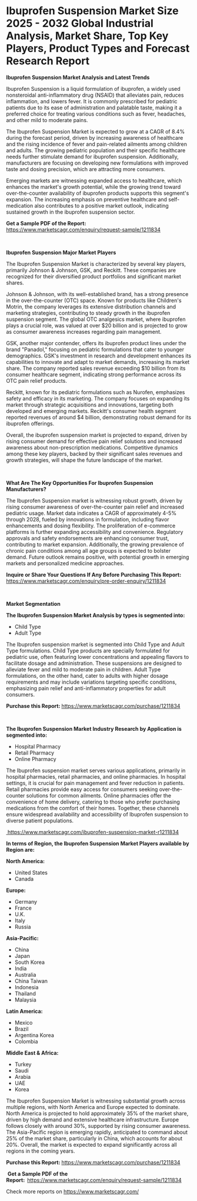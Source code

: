 <p><h1>Ibuprofen Suspension Market Size 2025 - 2032 Global Industrial Analysis, Market Share, Top Key Players, Product Types and Forecast Research Report</h1></p><p><strong>Ibuprofen Suspension Market Analysis and Latest Trends</strong></p>
<p><p>Ibuprofen Suspension is a liquid formulation of ibuprofen, a widely used nonsteroidal anti-inflammatory drug (NSAID) that alleviates pain, reduces inflammation, and lowers fever. It is commonly prescribed for pediatric patients due to its ease of administration and palatable taste, making it a preferred choice for treating various conditions such as fever, headaches, and other mild to moderate pains.</p><p>The Ibuprofen Suspension Market is expected to grow at a CAGR of 8.4% during the forecast period, driven by increasing awareness of healthcare and the rising incidence of fever and pain-related ailments among children and adults. The growing pediatric population and their specific healthcare needs further stimulate demand for ibuprofen suspension. Additionally, manufacturers are focusing on developing new formulations with improved taste and dosing precision, which are attracting more consumers. </p><p>Emerging markets are witnessing expanded access to healthcare, which enhances the market's growth potential, while the growing trend toward over-the-counter availability of ibuprofen products supports this segment's expansion. The increasing emphasis on preventive healthcare and self-medication also contributes to a positive market outlook, indicating sustained growth in the ibuprofen suspension sector.</p></p>
<p><strong>Get a Sample PDF of the Report:&nbsp;</strong> <a href="https://www.marketscagr.com/enquiry/request-sample/1211834?utm_campaign=3217&utm_medium=2&utm_source=Github&utm_content=ia&utm_term=24032025&utm_id=ibuprofen-suspension">https://www.marketscagr.com/enquiry/request-sample/1211834</a></p>
<p>&nbsp;</p>
<p><strong>Ibuprofen Suspension Major Market Players</strong></p>
<p><p>The Ibuprofen Suspension Market is characterized by several key players, primarily Johnson & Johnson, GSK, and Reckitt. These companies are recognized for their diversified product portfolios and significant market shares.</p><p>Johnson & Johnson, with its well-established brand, has a strong presence in the over-the-counter (OTC) space. Known for products like Children's Motrin, the company leverages its extensive distribution channels and marketing strategies, contributing to steady growth in the ibuprofen suspension segment. The global OTC analgesics market, where ibuprofen plays a crucial role, was valued at over $20 billion and is projected to grow as consumer awareness increases regarding pain management.</p><p>GSK, another major contender, offers its ibuprofen product lines under the brand "Panadol," focusing on pediatric formulations that cater to younger demographics. GSK's investment in research and development enhances its capabilities to innovate and adapt to market demands, increasing its market share. The company reported sales revenue exceeding $10 billion from its consumer healthcare segment, indicating strong performance across its OTC pain relief products.</p><p>Reckitt, known for its pediatric formulations such as Nurofen, emphasizes safety and efficacy in its marketing. The company focuses on expanding its market through strategic acquisitions and innovations, targeting both developed and emerging markets. Reckitt's consumer health segment reported revenues of around $4 billion, demonstrating robust demand for its ibuprofen offerings.</p><p>Overall, the ibuprofen suspension market is projected to expand, driven by rising consumer demand for effective pain relief solutions and increased awareness about non-prescription medications. Competitive dynamics among these key players, backed by their significant sales revenues and growth strategies, will shape the future landscape of the market.</p></p>
<p>&nbsp;</p>
<p><strong>What Are The Key Opportunities For Ibuprofen Suspension Manufacturers?</strong></p>
<p><p>The Ibuprofen Suspension market is witnessing robust growth, driven by rising consumer awareness of over-the-counter pain relief and increased pediatric usage. Market data indicates a CAGR of approximately 4-5% through 2028, fueled by innovations in formulation, including flavor enhancements and dosing flexibility. The proliferation of e-commerce platforms is further expanding accessibility and convenience. Regulatory approvals and safety endorsements are enhancing consumer trust, contributing to market expansion. Additionally, the growing prevalence of chronic pain conditions among all age groups is expected to bolster demand. Future outlook remains positive, with potential growth in emerging markets and personalized medicine approaches.</p></p>
<p><strong>Inquire or Share Your Questions If Any Before Purchasing This Report:</strong> <a href="https://www.marketscagr.com/enquiry/pre-order-enquiry/1211834?utm_campaign=3217&utm_medium=2&utm_source=Github&utm_content=ia&utm_term=24032025&utm_id=ibuprofen-suspension">https://www.marketscagr.com/enquiry/pre-order-enquiry/1211834</a></p>
<p>&nbsp;</p>
<p><strong>Market Segmentation</strong></p>
<p><strong>The Ibuprofen Suspension Market Analysis by types is segmented into:</strong></p>
<p><ul><li>Child Type</li><li>Adult Type</li></ul></p>
<p><p>The Ibuprofen suspension market is segmented into Child Type and Adult Type formulations. Child Type products are specially formulated for pediatric use, often featuring lower concentrations and appealing flavors to facilitate dosage and administration. These suspensions are designed to alleviate fever and mild to moderate pain in children. Adult Type formulations, on the other hand, cater to adults with higher dosage requirements and may include variations targeting specific conditions, emphasizing pain relief and anti-inflammatory properties for adult consumers.</p></p>
<p><strong>Purchase this Report:&nbsp;</strong><a href="https://www.marketscagr.com/purchase/1211834?utm_campaign=3217&utm_medium=2&utm_source=Github&utm_content=ia&utm_term=24032025&utm_id=ibuprofen-suspension">https://www.marketscagr.com/purchase/1211834</a></p>
<p>&nbsp;</p>
<p><strong>The Ibuprofen Suspension Market Industry Research by Application is segmented into:</strong></p>
<p><ul><li>Hospital Pharmacy</li><li>Retail Pharmacy</li><li>Online Pharmacy</li></ul></p>
<p><p>The Ibuprofen suspension market serves various applications, primarily in hospital pharmacies, retail pharmacies, and online pharmacies. In hospital settings, it is crucial for pain management and fever reduction in patients. Retail pharmacies provide easy access for consumers seeking over-the-counter solutions for common ailments. Online pharmacies offer the convenience of home delivery, catering to those who prefer purchasing medications from the comfort of their homes. Together, these channels ensure widespread availability and accessibility of Ibuprofen suspension to diverse patient populations.</p></p>
<p><a href="https://www.marketscagr.com/ibuprofen-suspension-market-r1211834?utm_campaign=3217&utm_medium=2&utm_source=Github&utm_content=ia&utm_term=24032025&utm_id=ibuprofen-suspension">&nbsp;https://www.marketscagr.com/ibuprofen-suspension-market-r1211834</a></p>
<p><strong>In terms of Region, the Ibuprofen Suspension Market Players available by Region are:</strong></p>
<p>
    <p> <strong> North America: </strong>
        <ul>
            <li>United States</li>
            <li>Canada</li>
        </ul>
        </p> 
    <p> <strong> Europe: </strong>
        <ul>
            <li>Germany</li>
            <li>France</li>
            <li>U.K.</li>
            <li>Italy</li>
            <li>Russia</li>
        </ul>
        </p> 
    <p> <strong> Asia-Pacific: </strong>
        <ul>
            <li>China</li>
            <li>Japan</li>
            <li>South Korea</li>
            <li>India</li>
            <li>Australia</li>
            <li>China Taiwan</li>
            <li>Indonesia</li>
            <li>Thailand</li>
            <li>Malaysia</li>
        </ul>
        </p> 
    <p> <strong> Latin America: </strong>
        <ul>
            <li>Mexico</li>
            <li>Brazil</li>
            <li>Argentina Korea</li>
            <li>Colombia</li>
        </ul>
        </p> 
    <p> <strong> Middle East & Africa: </strong>
        <ul>
            <li>Turkey</li>
            <li>Saudi</li>
            <li>Arabia</li>
            <li>UAE</li>
            <li>Korea</li>
        </ul>
    </p>
    </p>
<p><p>The Ibuprofen Suspension Market is witnessing substantial growth across multiple regions, with North America and Europe expected to dominate. North America is projected to hold approximately 35% of the market share, driven by high demand and extensive healthcare infrastructure. Europe follows closely with around 30%, supported by rising consumer awareness. The Asia-Pacific region is emerging rapidly, anticipated to command about 25% of the market share, particularly in China, which accounts for about 20%. Overall, the market is expected to expand significantly across all regions in the coming years.</p></p>
<p><strong>Purchase this Report: </strong><a href="https://www.marketscagr.com/purchase/1211834?utm_campaign=3217&utm_medium=2&utm_source=Github&utm_content=ia&utm_term=24032025&utm_id=ibuprofen-suspension">https://www.marketscagr.com/purchase/1211834</a></p>
<p>&nbsp;<strong>Get a Sample PDF of the Report:&nbsp;&nbsp;</strong><a href="https://www.marketscagr.com/enquiry/request-sample/1211834?utm_campaign=3217&utm_medium=2&utm_source=Github&utm_content=ia&utm_term=24032025&utm_id=ibuprofen-suspension">https://www.marketscagr.com/enquiry/request-sample/1211834</a></p>
<p><strong></strong></p>
<p>Check more reports on <a href="https://www.marketscagr.com/?utm_campaign=3217&utm_medium=2&utm_source=Github&utm_content=ia&utm_term=24032025&utm_id=ibuprofen-suspension">https://www.marketscagr.com/</a></p>